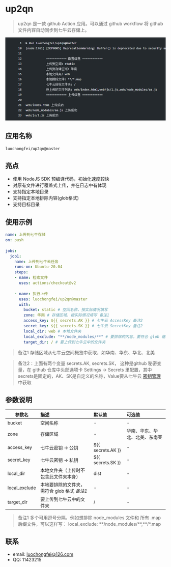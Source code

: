 # up2qn
> up2qn 是一款 github Action 应用。可以通过 github workflow 将 github 文件内容自动同步到七牛云存储上。

![上传日志展示](src/demo1.jpg)

## 应用名称
```bash
luochongfei/up2qn@master
```

## 亮点
- 使用 NodeJS SDK 预编译代码，初始化速度较快
- 对原有文件进行覆盖式上传，并在日志中有体现
- 支持指定本地目录
- 支持指定本地排除内容(glob格式)
- 支持目标目录

## 使用示例
```yml
name: 上传到七牛存储
on: push

jobs:
  job1:
    name: 上传到七牛云任务
    runs-on: Ubuntu-20.04
    steps:
    - name: 检索文件
      uses: actions/checkout@v2

    - name: 执行上传
      uses: luochongfei/up2qn@master
      with:
        bucket: static # 空间名称，按实际情况填写
        zone: 华南 # 存储区域，按实际情况填写 备注1
        access_key: ${{ secrets.AK }} # 七牛云 AccessKey 备注2
        secret_key: ${{ secrets.SK }} # 七牛云 SecretKey 备注2
        local_dir: web # 本地文件夹
        local_exclude: "**/node_modules/**" # 要排除的内容，要符合 glob 格式
        target_dir: / # 要上传到七牛云中的文件夹
```

> 备注1 存储区域从七牛云空间概览中获取，如华南、华东、华北、北美

> 备注2：上面有两个变量 secrets.AK, secrets.SK， 这种是github 秘密变量，在 github 仓库中头部选项卡 Settings -> Secrets 里配置，其中 secrets是固定的，AK、SK是自定义的名称，Value要从七牛云 [密钥管理](https://portal.qiniu.com/user/key) 中获取

## 参数说明
| 参数名 | 描述    |  默认值  | 可选值  |
| -------- | :------------- | :----  |:----  |
| bucket  | 空间名称  |  -  | - |
| zone   |  存储区域 | - | 华南、华东、华北、北美、东南亚 |
| access_key | 七牛云密钥 -> 公钥 | ${{ secrets.AK }} | - |
| secret_key | 七牛云密钥 -> 私钥 | ${{ secrets.SK }} | - |
| local_dir  |  本地文件夹（上传时不包含此文件夹本身）| dist | - |
| local_exclude  | 本地要排除的文件夹，需符合 glob 格式 *备注1* | - | - |
| target_dir  |  要上传到七牛云中的文件夹 | / | - |

> 备注1 多个可用逗号分隔，例如想排除 node_modules 文件和 所有 .map 后缀文件，可以这样写：
local_exclude: \*\*/node_modules/\*\*,\*\*/*.map
## 联系
- email: luochongfei@126.com
- QQ: 11423215